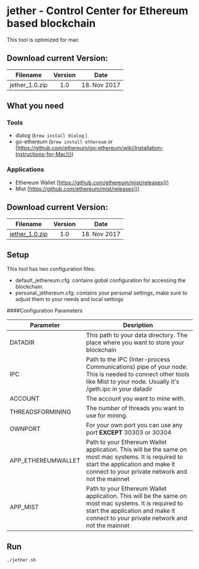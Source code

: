 # jether - Control Center for Ethereum based blockchain

This tool is optimized for mac

## Download current Version:

| Filename  | Version  | Date  |
|---|:-:|:-:|
|jether_1.0.zip   | 1.0  | 18. Nov 2017  |


## What you need

### Tools
- dialog (`brew install dialog`   )
- go-ethereum (`brew install ethereum` or [https://github.com/ethereum/go-ethereum/wiki/Installation-Instructions-for-Mac]())

### Applications

- Ethereum Wallet [https://github.com/ethereum/mist/releases]()
- Mist [https://github.com/ethereum/mist/releases]()

## Download current Version:

| Filename  | Version  | Date  |
|---|:-:|:-:|
| [jether_1.0.zip](https://github.com/Decksname/jether/blob/master/releases/jether_1.0.zip)  | 1.0  | 18. Nov 2017  |



## Setup

This tool has two configuration files:

- default_jethereum.cfg: contains gobal configuration for accessing the blockchain.
- personal_jethereum.cfg: contains your personal settings, make sure to adjust them to your needs and local settings

####Configuration Parameters

| Parameter  | Desription  |
|---|---|
| DATADIR  | This path to your data directory. The place where you want to store your blockchain  | 
| IPC | Path to the IPC (Inter-process Communications) pipe of your node. This is needed to connect other tools like Mist to your node.   Usually it's /geth.ipc in your datadir| 
| ACCOUNT   | The account you want to mine with.  |   
| THREADSFORMINING | The number of threads you want to use for mining. |
|OWNPORT | For your own port you can use any port **EXCEPT** 30303 or 30304|
|APP_ETHEREUMWALLET| Path to your Ethereum Wallet application. This will be the same on most mac systems. It is required to start the application and make it connect to your private network and not the mainnet |
|APP_MIST|Path to your Ethereum Wallet application. This will be the same on most mac systems. It is required to start the application and make it connect to your private network and not the mainnet|


## Run

`./jether.sh`
